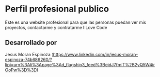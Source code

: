 # Perfil profesional publico
Este es una website profesional para que las personas puedan ver mis proyectos, contactarme y contratarme 
I Love Code

## Desarrollado por
Jesus Moran Espinoza (https://www.linkedin.com/in/jesus-moran-espinoza-74b686260/?lipi=urn%3Ali%3Apage%3Ad_flagship3_feed%3BeidJ7fmiT%2B2yQ5W4irOoPw%3D%3D)
